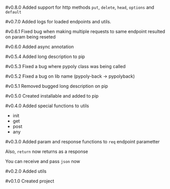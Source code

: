 #v0.8.0
Added support for http methods `put`, `delete`, `head`, `options` and `default`

#v0.7.0
Added logs for loaded endpoints and utils.

#v0.6.1
Fixed bug when making multiple requests to same endpoint resulted on param being reseted 

#v0.6.0
Added async annotation

#v0.5.4 
Added long description to pip

#v0.5.3 
Fixed a bug where pypoly class was being called

#v0.5.2
Fixed a bug on lib name (pypoly-back -> pypolyback)

#v0.5.1
Removed bugged long description on pip

#v0.5.0
Created installable and added  to pip

#v0.4.0
Added special functions to utils
* init
* get
* post
* any

#v0.3.0
Added param and response functions to `req` endpoint parametter

Also, `return` now returns as a response

You can receive and pass `json` now

#v0.2.0
Added utils

#v0.1.0
Created project